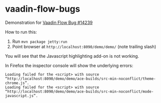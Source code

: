 # vaadin-flow-bugs
Demonstration for [Vaadin Flow Bug #14239](https://github.com/vaadin/flow/issues/14239)

How to run this:

1. Run `mvn package jetty:run`
1. Point browser at `http://localhost:8090/demo/demo/` (note trailing slash)

You will see that the Javascript highlighting add-on is not working.

In Firefox the inspector console will show the underlying errors:

```
Loading failed for the <script> with source “http://localhost:8090/demo/demo/ace-builds/src-min-noconflict/theme-chrome.js”.
Loading failed for the <script> with source “http://localhost:8090/demo/demo/ace-builds/src-min-noconflict/mode-javascript.js”.
```

